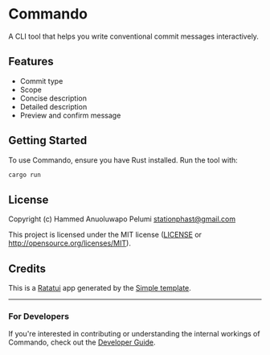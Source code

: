 # Commando

A CLI tool that helps you write conventional commit messages interactively.

## Features

- Commit type
- Scope
- Concise description
- Detailed description
- Preview and confirm message

## Getting Started

To use Commando, ensure you have Rust installed. Run the tool with:

```bash
cargo run
```

## License

Copyright (c) Hammed Anuoluwapo Pelumi <stationphast@gmail.com>

This project is licensed under the MIT license ([LICENSE] or <http://opensource.org/licenses/MIT>).

[LICENSE]: ./LICENSE

## Credits

This is a [Ratatui] app generated by the [Simple template].

[Ratatui]: https://ratatui.rs  
[Simple Template]: https://github.com/ratatui/templates/tree/main/simple

---

### For Developers

If you're interested in contributing or understanding the internal workings of Commando, check out the [Developer Guide](CONTRIBUTING.md).
